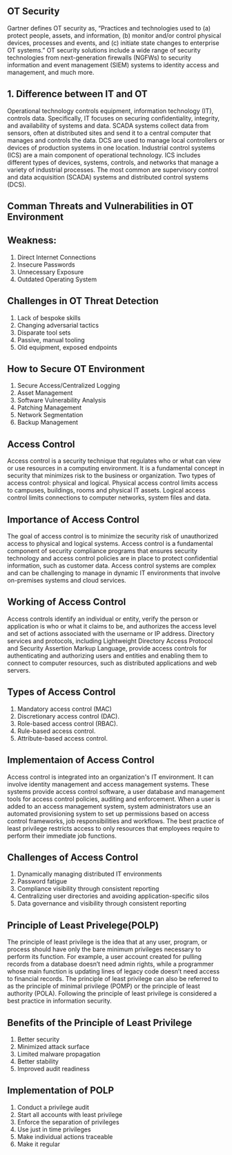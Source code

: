 ## OT Security 

Gartner defines OT security as, “Practices and technologies used to (a) protect people, assets, and information, (b) monitor and/or control physical devices, processes and events, and 
(c) initiate state changes to enterprise OT systems.” OT security solutions include a wide range of security technologies from next-generation firewalls (NGFWs) to security information and 
event management (SIEM) systems to identity access and management, and much more.

## 1. Difference between IT and OT

Operational technology controls equipment, information technology (IT), controls data. Specifically, IT focuses on securing confidentiality, integrity, and availability of systems and data.
SCADA systems collect data from sensors, often at distributed sites and send it to a central computer that manages and controls the data. DCS are used to manage local controllers or devices 
of production systems in one location.
Industrial control systems (ICS) are a main component of operational technology. ICS includes different types of devices, systems, controls, and networks that manage a variety of industrial
processes. The most common are supervisory control and data acquisition (SCADA) systems and distributed control systems (DCS).

## Comman Threats and Vulnerabilities in OT Environment
   
   ## Weakness:
   
   1. Direct Internet Connections
   2. Insecure Passwords
   3. Unnecessary Exposure
   4. Outdated Operating System
   
   ## Challenges in OT Threat Detection
   
   1. Lack of bespoke skills
   2. Changing adversarial tactics
   3. Disparate tool sets
   4. Passive, manual tooling
   5. Old equipment, exposed endpoints

## How to Secure OT Environment

1. Secure Access/Centralized Logging
2. Asset Management
3. Software Vulnerability Analysis
4.  Patching Management
5.  Network Segmentation
6.  Backup Management

## Access Control

Access control is a security technique that regulates who or what can view or use resources in a computing environment. It is a fundamental concept in security that minimizes risk to the 
business or organization.
Two types of access control: physical and logical. 
Physical access control limits access to campuses, buildings, rooms and physical IT assets. 
Logical access control limits connections to computer networks, system files and data.

## Importance of Access Control

The goal of access control is to minimize the security risk of unauthorized access to physical and logical systems. Access control is a fundamental component of security compliance programs
that ensures security technology and access control policies are in place to protect confidential information, such as customer data.
Access control systems are complex and can be challenging to manage in dynamic IT environments that involve on-premises systems and cloud services.

## Working of Access Control

Access controls identify an individual or entity, verify the person or application is who or what it claims to be, and authorizes the access level and set of actions associated with the username 
or IP address. Directory services and protocols, including Lightweight Directory Access Protocol and Security Assertion Markup Language, provide access controls for authenticating and authorizing 
users and entities and enabling them to connect to computer resources, such as distributed applications and web servers.

## Types of Access Control

1. Mandatory access control (MAC)
2. Discretionary access control (DAC).
3. Role-based access control (RBAC).
4. Rule-based access control.
5. Attribute-based access control.

## Implementaion of Access Control

Access control is integrated into an organization's IT environment. It can involve identity management and access management systems. These systems provide access control software, a user database 
and management tools for access control policies, auditing and enforcement.
When a user is added to an access management system, system administrators use an automated provisioning system to set up permissions based on access control frameworks, job responsibilities and workflows.
The best practice of least privilege restricts access to only resources that employees require to perform their immediate job functions.

## Challenges of Access Control

1. Dynamically managing distributed IT environments
2. Password fatigue
3. Compliance visibility through consistent reporting
4. Centralizing user directories and avoiding application-specific silos
5. Data governance and visibility through consistent reporting

## Principle of Least Privelege(POLP)

The principle of least privilege is the idea that at any user, program, or process should have only the bare minimum privileges necessary to perform its function. For example, a user account created for 
pulling records from a database doesn’t need admin rights, while a programmer whose main function is updating lines of legacy code doesn’t need access to financial records. The principle of least privilege 
can also be referred to as the principle of minimal privilege (POMP) or the principle of least authority (POLA). Following the principle of least privilege is considered a best practice in information security.

## Benefits of the Principle of Least Privilege

1. Better security
2. Minimized attack surface
3. Limited malware propagation
4. Better stability
5. Improved audit readiness

## Implementation of POLP

1. Conduct a privilege audit
2. Start all accounts with least privilege
3. Enforce the separation of privileges
4. Use just in time privileges
5. Make individual actions traceable
6. Make it regular
   
